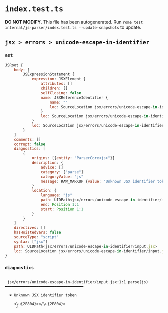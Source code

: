 # `index.test.ts`

**DO NOT MODIFY**. This file has been autogenerated. Run `rome test internal/js-parser/index.test.ts --update-snapshots` to update.

## `jsx > errors > unicode-escape-in-identifier`

### `ast`

```javascript
JSRoot {
	body: [
		JSExpressionStatement {
			expression: JSXElement {
				attributes: []
				children: []
				selfClosing: false
				name: JSXReferenceIdentifier {
					name: ""
					loc: SourceLocation jsx/errors/unicode-escape-in-identifier/input.jsx 1:1-1:10
				}
				loc: SourceLocation jsx/errors/unicode-escape-in-identifier/input.jsx 1:0-1:23
			}
			loc: SourceLocation jsx/errors/unicode-escape-in-identifier/input.jsx 1:0-1:23
		}
	]
	comments: []
	corrupt: false
	diagnostics: [
		{
			origins: [{entity: "ParserCore<js>"}]
			description: {
				advice: []
				category: ["parse"]
				categoryValue: "js"
				message: RAW_MARKUP {value: "Unknown JSX identifier token"}
			}
			location: {
				language: "js"
				path: UIDPath<jsx/errors/unicode-escape-in-identifier/input.jsx>
				end: Position 1:1
				start: Position 1:1
			}
		}
	]
	directives: []
	hasHoistedVars: false
	sourceType: "script"
	syntax: ["jsx"]
	path: UIDPath<jsx/errors/unicode-escape-in-identifier/input.jsx>
	loc: SourceLocation jsx/errors/unicode-escape-in-identifier/input.jsx 1:0-1:23
}
```

### `diagnostics`

```

 jsx/errors/unicode-escape-in-identifier/input.jsx:1:1 parse(js) ━━━━━━━━━━━━━━━━━━━━━━━━━━━━━━━━━━━

  ✖ Unknown JSX identifier token

    <\u{2F804}></\u{2F804}>
     ^


```
